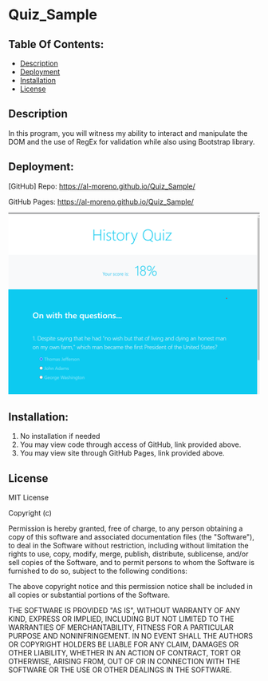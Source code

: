 # Quiz_Sample


## Table Of Contents:
- [Description](#Description)
- [Deployment](#Deployment)
- [Installation](#Installation)
- [License](#License)


## Description

In this program, you will witness my ability to interact and manipulate the DOM and the use of RegEx for validation while also using Bootstrap library.

## Deployment: 

[GitHub] Repo: https://al-moreno.github.io/Quiz_Sample/

GitHub Pages:  https://al-moreno.github.io/Quiz_Sample/

![picture](image.png)


## Installation:
1.  No installation if needed 
2.  You may view code through access of GitHub, link provided above.
3.  You may view site through GitHub Pages, link provided above. 


## License
MIT License

Copyright (c) 

Permission is hereby granted, free of charge, to any person obtaining a copy of this software and associated documentation files (the "Software"), to deal in the Software without restriction, including without limitation the rights to use, copy, modify, merge, publish, distribute, sublicense, and/or sell copies of the Software, and to permit persons to whom the Software is furnished to do so, subject to the following conditions:

The above copyright notice and this permission notice shall be included in all copies or substantial portions of the Software.

THE SOFTWARE IS PROVIDED "AS IS", WITHOUT WARRANTY OF ANY KIND, EXPRESS OR IMPLIED, INCLUDING BUT NOT LIMITED TO THE WARRANTIES OF MERCHANTABILITY, FITNESS FOR A PARTICULAR PURPOSE AND NONINFRINGEMENT. IN NO EVENT SHALL THE AUTHORS OR COPYRIGHT HOLDERS BE LIABLE FOR ANY CLAIM, DAMAGES OR OTHER LIABILITY, WHETHER IN AN ACTION OF CONTRACT, TORT OR OTHERWISE, ARISING FROM, OUT OF OR IN CONNECTION WITH THE SOFTWARE OR THE USE OR OTHER DEALINGS IN THE SOFTWARE.
 
